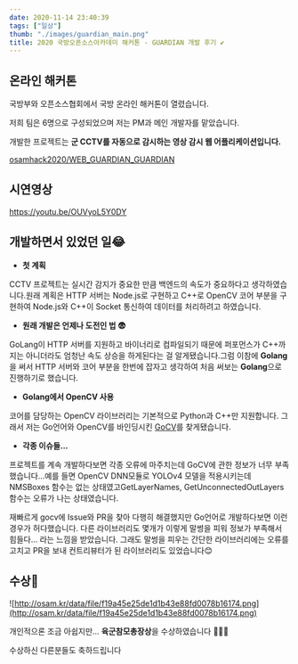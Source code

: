 ```yaml
---
date: 2020-11-14 23:40:39
tags: ["일상"]
thumb: "./images/guardian_main.png"
title: 2020 국방오픈소스아카데미 해커톤 - GUARDIAN 개발 후기 ✔
---
```

## 온라인 해커톤

 국방부와 오픈소스협회에서 국방 온라인 해커톤이 열렸습니다. 

저희 팀은 6명으로 구성되었으며 저는 PM과 메인 개발자를 맡았습니다.

개발한 프로젝트는 **군 CCTV를 자동으로 감시하는 영상 감시 웹 어플리케이션입니다.**

[osamhack2020/WEB_GUARDIAN_GUARDIAN](https://github.com/osamhack2020/WEB_GUARDIAN_GUARDIAN.git)

## 시연영상

https://youtu.be/OUVyoL5Y0DY

## 개발하면서 있었던 일😂

- **첫 계획**

 CCTV 프로젝트는 실시간 감지가 중요한 만큼 백엔드의 속도가 중요하다고 생각하였습니다.원래 계획은 HTTP 서버는 Node.js로 구현하고 C++로 OpenCV 코어 부분을 구현하여 Node.js와 C++이 Socket 통신하여 데이터를 처리하려고 하였습니다.

- **원래 개발은 언제나 도전인 법 😨**

GoLang이 HTTP 서버를 지원하고 바이너리로 컴파일되기 때문에 퍼포먼스가 C++까지는 아니더라도 엄청난 속도 상승을 하게된다는 걸 알게됐습니다.그럼 이참에 **Golang**을 써서 HTTP 서버와 코어 부분을 한번에 잡자고 생각하여 처음 써보는 **Golang**으로 진행하기로 했습니다.

- **Golang에서 OpenCV 사용**

코어를 담당하는 OpenCV 라이브러리는 기본적으로 Python과 C++만 지원합니다. 그래서 저는 Go언어와 OpenCV를 바인딩시킨 [GoCV](https://gocv.io/)를 찾게됐습니다.

- **각종 이슈들...**

프로젝트를 계속 개발하다보면 각종 오류에 마주치는데 GoCV에 관한 정보가 너무 부족했습니다...예를 들면 OpenCV DNN모듈로 YOLOv4 모델을 적용시키는데 NMSBoxes 함수는 없는 상태였고GetLayerNames, GetUnconnectedOutLayers 함수는 오류가 나는 상태였습니다.

재빠르게 gocv에 Issue와 PR을 찾아 다행히 해결했지만 Go언어로 개발하다보면 이런 경우가 허다했습니다. 다른 라이브러리도 몇개가 이렇게 말썽을 피워 정보가 부족해서 힘들다... 라는 느낌을 받았습니다. 그래도 말썽을 피우는 간단한 라이브러리에는 오류를 고치고 PR을 보내 컨트리뷰터가 된 라이브러리도 있었습니다😊

## 수상👏

![http://osam.kr/data/file/f19a45e25de1d1b43e88fd0078b16174.png](http://osam.kr/data/file/f19a45e25de1d1b43e88fd0078b16174.png)

 개인적으론 조금 아쉽지만... **육군참모총장상**을 수상하였습니다 👏👏👏

수상하신 다른분들도 축하드립니다